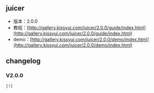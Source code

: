 ## juicer

* 版本：2.0.0
* 教程：[http://gallery.kissyui.com/juicer/2.0.0/guide/index.html](http://gallery.kissyui.com/juicer/2.0.0/guide/index.html)
* demo：[http://gallery.kissyui.com/juicer/2.0.0/demo/index.html](http://gallery.kissyui.com/juicer/2.0.0/demo/index.html)

## changelog

### V2.0.0

    [!]


